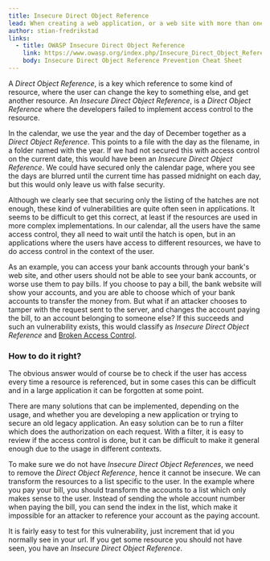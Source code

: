```yaml
---
title: Insecure Direct Object Reference
lead: When creating a web application, or a web site with more than one page, you will need to reference different resources. If you create a blog, you need to create unique paths to all the blog posts, like we are doing in this Christmas calendar. You see that the url is https://security.christmas/2018/20, where 2018 is a reference to the year, and 20 to the day of December. It is a fairly simple system, and you may have tried to skip ahead, but been met by a page saying you have to wait a bit longer?
author: stian-fredrikstad
links:
  - title: OWASP Insecure Direct Object Reference
    link: https://www.owasp.org/index.php/Insecure_Direct_Object_Reference_Prevention_Cheat_Sheet
    body: Insecure Direct Object Reference Prevention Cheat Sheet
--- 
```


A *Direct Object Reference*, is a key which reference to some kind of resource, where the user can change the key to something else, and get another resource.
An *Insecure Direct Object Reference*, is a *Direct Object Reference* where the developers failed to implement access control to the resource.

In the calendar, we use the year and the day of December together as a *Direct Object Reference*.
This points to a file with the day as the filename, in a folder named with the year. 
If we had not secured this with access control on the current date, this would have been an *Insecure Direct Object Reference*. 
We could have secured only the calendar page, where you see the days are blurred until the current time has passed midnight on each day, but this would only leave us with false security.

Although we clearly see that securing only the listing of the hatches are not enough, these kind of vulnerabilities are quite often seen in applications. 
It seems to be difficult to get this correct, at least if the resources are used in more complex implementations. 
In our calendar, all the users have the same access control, they all need to wait until the hatch is open, but in an applications where the users have access to different resources, we have to do access control in the context of the user. 

As an example, you can access your bank accounts through your bank's web site, and other users should not be able to see your bank accounts, or worse use them to pay bills. 
If you choose to pay a bill, the bank website will show your accounts, and you are able to choose which of your bank accounts to transfer the money from. 
But what if an attacker chooses to tamper with the request sent to the server, and changes the account paying the bill, to an account belonging to someone else? 
If this succeeds and such an vulnerability exists, this would classify as *Insecure Direct Object Reference* and [Broken Access Control](https://www.owasp.org/index.php/Broken_Access_Control).

### How to do it right?

The obvious answer would of course be to check if the user has access every time a resource is referenced, but in some cases this can be difficult and in a large application it can be forgotten at some point.

There are many solutions that can be implemented, depending on the usage, and whether you are developing a new application or trying to secure an old legacy application.
An easy solution can be to run a filter which does the authorization on each request. With a filter, it is easy to review if the access control is done, but it can be difficult to make it general enough due to the usage in different contexts.

To make sure we do not have *Insecure Direct Object References*, we need to remove the *Direct Object Reference*, hence it cannot be insecure.
We can transform the resources to a list specific to the user. 
In the example where you pay your bill, you should transform the accounts to a list which only makes sense to the user.
Instead of sending the whole account number when paying the bill, you can send the index in the list, which make it impossible for an attacker to reference your account as the paying account.

It is fairly easy to test for this vulnerability, just increment that id you normally see in your url. 
If you get some resource you should not have seen, you have an *Insecure Direct Object Reference*. 


